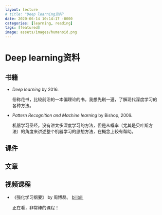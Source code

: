 ```yaml
---
layout: lecture
# title: "Deep learning资料"
date: 2020-06-14 10:14:17 -0000
categories: [learning, reading]
tags: [featured]
image: assets/images/humanoid.png
---
```


# Deep learning资料

## 书籍
- *Deep learning*  by 2016.
  
  俗称花书，比较前沿的一本偏理论的书。我想先刷一遍，了解现代深度学习的各种方法。

- *Pattern Recognition and Machine learning* by Bishop, 2006.
  
  机器学习圣经，没有讲太多深度学习的方法，但是从概率（尤其是贝叶斯方法）的角度来讲述整个机器学习的思想方法，在概念上较有帮助。


## 课件

## 文章

## 视频课程
- 《强化学习纲要》 by 周博磊。
  [bilibili](https://www.bilibili.com/video/BV1LE411G7Xj)

  正在看，非常棒的课程！